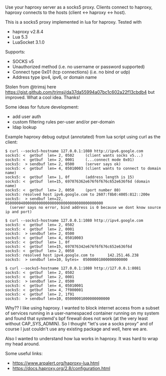 Use your haproxy server as a socks5 proxy. Clients connect to haproxy, haproxy
connects to the hosts (client <-> haproxy <-> host).

This is a socks5 proxy implemented in lua for haproxy. Tested with
- haproxy v2.8.4
- Lua 5.3
- LuaSocket 3.1.0

Supports:
- SOCKS v5
- Unauthorized method (i.e. no username or password supported)
- Connect type 0x01 (tcp connections) (i.e. no bind or udp)
- Address type ipv4, ipv6, or domain name

Stolen from @trimsj here
https://gist.github.com/trimsj/da37da55994a07bc1c602a22f13cbdb4 but improved.
What a cool idea. Thanks!

Some ideas for future development:
- add user auth
- custom filtering rules per-user and/or per-domain
- ldap lookup

Example haproxy debug output (annotated) from lua script using curl as the
client:
```
$ curl --socks5-hostname 127.0.0.1:1080 http://ipv6.google.com
socks5: <  getbuf  len= 2, 0502     (client wants socks v5...)
socks5: <  getbuf  len= 2, 0001     (...connect mode 0x01)
socks5:  > sendbuf len= 2, 0500     (server says ok)
socks5: <  getbuf  len= 4, 05010003 (client wants to connect to domain name)
socks5: <  getbuf  len= 1, 0f       (address length is 15)
socks5: <  getbuf  len=15, 697076362e676f6f676c652e636f6d (domain name)
socks5: <  getbuf  len= 2, 0050     (port number 80)
socks5: resolved host ipv6.google.com to 2607:f8b0:4005:812::200e
socks5:  > sendbuf len=22, 05000004000000000000000000000000000000000000
  (server says no error, bind address is 0 because we dont know source ip and port)

$ curl --socks5-hostname 127.0.0.1:1080 http://ipv4.google.com
socks5: <  getbuf  len= 2, 0502
socks5: <  getbuf  len= 2, 0001
socks5:  > sendbuf len= 2, 0500
socks5: <  getbuf  len= 4, 05010003
socks5: <  getbuf  len= 1, 0f
socks5: <  getbuf  len=15, 697076342e676f6f676c652e636f6d
socks5: <  getbuf  len= 2, 0050
socks5: resolved host ipv4.google.com to      142.251.46.238
socks5:  > sendbuf len=10, bytes=  05000001000000000000

$ curl --socks5-hostname 127.0.0.1:1080 http://127.0.0.1:8081
socks5: <  getbuf  len= 2, 0502
socks5: <  getbuf  len= 2, 0001
socks5:  > sendbuf len= 2, 0500
socks5: <  getbuf  len= 4, 05010001
socks5: <  getbuf  len= 4, 7f000001
socks5: <  getbuf  len= 2, 1f91
socks5:  > sendbuf len=10, 05000001000000000000
```

Why?? I like using haproxy. I wanted to block internet access from a subset of
services running in a user-namespaced container running on my system and found
that systemd's bpf firewall does not work (at the very least without
CAP_SYS_ADMIN). So I thought "let's use a socks proxy" and of course I just
couldn't use any existing package and well, here we are.

Also I wanted to understand how lua works in haproxy. It was hard to wrap my
head around.

Some useful links:
- https://www.arpalert.org/haproxy-lua.html
- https://docs.haproxy.org/2.8/configuration.html
